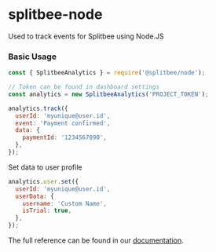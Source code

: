 # splitbee-node

Used to track events for Splitbee using Node.JS

### Basic Usage

```js
const { SplitbeeAnalytics } = require('@splitbee/node');

// Token can be found in dashboard settings
const analytics = new SplitbeeAnalytics('PROJECT_TOKEN');

analytics.track({
  userId: 'myunique@user.id',
  event: 'Payment confirmed',
  data: {
    paymentId: '1234567890',
  },
});
```

Set data to user profile

```js
analytics.user.set({
  userId: 'myunique@user.id',
  userData: {
    username: 'Custom Name',
    isTrial: true,
  },
});
```

The full reference can be found in our [documentation](https://splitbee.io/docs/backend-analytics-nodejs).
